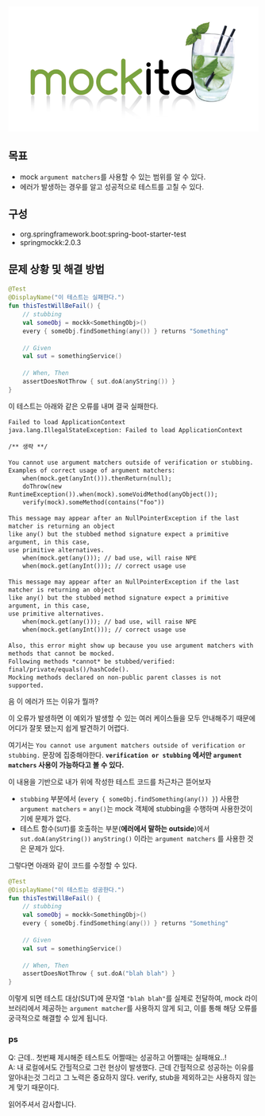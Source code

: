 ![](../../assets/15/mockito.png)

## 목표
* mock `argument matchers`를 사용할 수 있는 범위를 알 수 있다.
* 에러가 발생하는 경우를 알고 성공적으로 테스트를 고칠 수 있다.


## 구성
* org.springframework.boot:spring-boot-starter-test
* springmockk:2.0.3

## 문제 상황 및 해결 방법

```kotlin
@Test
@DisplayName("이 테스트는 실패한다.")
fun thisTestWillBeFail() {
    // stubbing
    val someObj = mockk<SomethingObj>()
    every { someObj.findSomething(any()) } returns "Something"

    // Given
    val sut = somethingService()

    // When, Then
    assertDoesNotThrow { sut.doA(anyString()) }
}
```

이 테스트는 아래와 같은 오류를 내며 결국 실패한다.
```
Failed to load ApplicationContext
java.lang.IllegalStateException: Failed to load ApplicationContext

/** 생략 **/

You cannot use argument matchers outside of verification or stubbing.
Examples of correct usage of argument matchers:
    when(mock.get(anyInt())).thenReturn(null);
    doThrow(new RuntimeException()).when(mock).someVoidMethod(anyObject());
    verify(mock).someMethod(contains("foo"))

This message may appear after an NullPointerException if the last matcher is returning an object 
like any() but the stubbed method signature expect a primitive argument, in this case,
use primitive alternatives.
    when(mock.get(any())); // bad use, will raise NPE
    when(mock.get(anyInt())); // correct usage use

This message may appear after an NullPointerException if the last matcher is returning an object 
like any() but the stubbed method signature expect a primitive argument, in this case,
use primitive alternatives.
    when(mock.get(any())); // bad use, will raise NPE
    when(mock.get(anyInt())); // correct usage use

Also, this error might show up because you use argument matchers with methods that cannot be mocked.
Following methods *cannot* be stubbed/verified: final/private/equals()/hashCode().
Mocking methods declared on non-public parent classes is not supported.
```

음 이 에러가 뜨는 이유가 뭘까?  

이 오류가 발생하면 이 예외가 발생할 수 있는 여러 케이스들을 모두 안내해주기 때문에 어디가 잘못 됐는지 쉽게 발견하기 어렵다.

여기서는 `You cannot use argument matchers outside of verification or stubbing.` 문장에 집중해야한다. **`verification or stubbing` 에서만 `argument matchers` 사용이 가능하다고 볼 수 있다.**

이 내용을 기반으로 내가 위에 작성한 테스트 코드를 차근차근 뜯어보자 
* `stubbing` 부분에서 (`every { someObj.findSomething(any()) }`) 사용한 `argument matchers` = `any()`는 mock 객체에 stubbing을 수행하며 사용한것이기에 문제가 없다.
* 테스트 함수(`SUT`)를 호출하는 부분(**에러에서 말하는 outside**)에서 `sut.doA(anyString())` `anyString()` 이라는 `argument matchers` 를 사용한 것은 문제가 있다.

그렇다면 아래와 같이 코드를 수정할 수 있다.
```kotlin
@Test
@DisplayName("이 테스트는 성공한다.")
fun thisTestWillBeFail() {
    // stubbing
    val someObj = mockk<SomethingObj>()
    every { someObj.findSomething(any()) } returns "Something"

    // Given
    val sut = somethingService()

    // When, Then
    assertDoesNotThrow { sut.doA("blah blah") }
}
```

이렇게 되면 테스트 대상(SUT)에 문자열 `"blah blah"`를 실제로 전달하여, mock 라이브러리에서 제공하는 `argument matcher`를 사용하지 않게 되고, 이를 통해 해당 오류를 궁극적으로 해결할 수 있게 됩니다.

### ps

Q: 근데.. 첫번째 제시해준 테스트도 어쩔때는 성공하고 어쩔때는 실패해요..!  
A: 내 로컬에서도 간헐적으로 그런 현상이 발생했다. 근데 간헐적으로 성공하는 이유를 알아내는것 그리고 그 노력은 중요하지 않다. verify, stub을 제외하고는 사용하지 않는게 맞기 때문이다.


읽어주셔서 감사합니다.